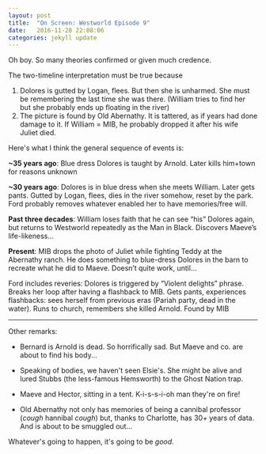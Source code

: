 ```yaml
---
layout: post
title:  "On Screen: Westworld Episode 9"
date:   2016-11-28 22:08:06
categories: jekyll update
---
```

Oh boy. So many theories confirmed or given much credence.

The two-timeline interpretation must be true because

1. Dolores is gutted by Logan, flees. But then she is unharmed. She must be remembering the last time she was there. (William tries to find her but she probably ends up floating in the river)
2. The picture is found by Old Abernathy. It is tattered, as if years had done damage to it. If William = MIB, he probably dropped it after his wife Juliet died.

Here's what I think the general sequence of events is:

**~35 years ago**: Blue dress Dolores is taught by Arnold. Later kills him+town for reasons unknown

**~30 years ago**: Dolores is in blue dress when she meets William. Later gets pants. Gutted by Logan, flees, dies in the river somehow, reset by the park. Ford probably removes whatever enabled her to have memories/free will.

**Past three decades**: William loses faith that he can see “his” Dolores again, but returns to Westworld repeatedly as the Man in Black. Discovers Maeve’s life-likeness...

**Present**: MIB drops the photo of Juliet while fighting Teddy at the Abernathy ranch. He does something to blue-dress Dolores in the barn to recreate what he did to Maeve. Doesn’t quite work, until...

Ford includes reveries: Dolores is triggered by “Violent delights” phrase. Breaks her loop after having a flashback to MIB. Gets pants, experiences flashbacks: sees herself from previous eras (Pariah party, dead in the water). Runs to church, remembers she killed Arnold. Found by MIB

---

Other remarks:

* Bernard is Arnold is dead. So horrifically sad. But Maeve and co. are about to find his body...

* Speaking of bodies, we haven't seen Elsie's. She might be alive and lured Stubbs (the less-famous Hemsworth) to the Ghost Nation trap.

* Maeve and Hector, sitting in a tent. K-i-s-s-i-oh man they're on fire!

* Old Abernathy not only has memories of being a cannibal professor (*cough* hannibal *cough*) but, thanks to Charlotte, has 30+ years of data. And is about to be smuggled out...

Whatever's going to happen, it's going to be *good*.